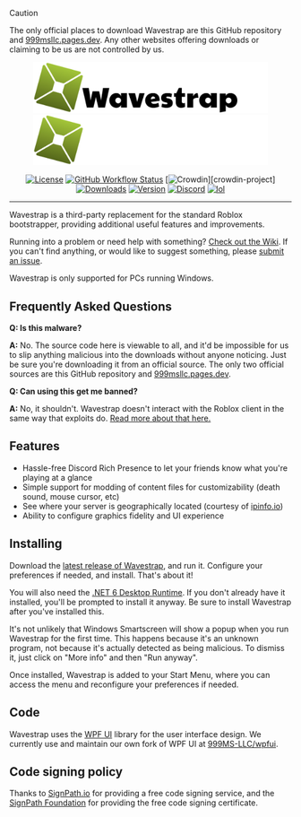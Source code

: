 > [!CAUTION]
> The only official places to download Wavestrap are this GitHub repository and [999msllc.pages.dev](https://999msllc.pages.dev). Any other websites offering downloads or claiming to be us are not controlled by us.

<p align="center">
    <img src="https://github.com/999MS-LLC/WaveStrap/raw/main/Images/wavestrap-dark.png#gh-dark-mode-only" width="420">
    <img src="https://github.com/999MS-LLC/WaveStrap/raw/main/Images/wavestrap-light.png#gh-light-mode-only" width="420">
</p>

<div align="center">

[![License][shield-repo-license]][repo-license]
[![GitHub Workflow Status][shield-repo-workflow]][repo-actions]
[![Crowdin][shield-crowdin-status]][crowdin-project]
[![Downloads][shield-repo-releases]][repo-releases]
[![Version][shield-repo-latest]][repo-latest]
[![Discord][shield-discord-server]][discord-invite]
[![lol][shield-tenor-meme]][tenor-gif]

</div>

----

Wavestrap is a third-party replacement for the standard Roblox bootstrapper, providing additional useful features and improvements.

Running into a problem or need help with something? [Check out the Wiki](https://github.com/999MS-LLC/WaveStrap/wiki). If you can't find anything, or would like to suggest something, please [submit an issue](https://github.com/999MS-LLC/WaveStrap/issues).

Wavestrap is only supported for PCs running Windows.

## Frequently Asked Questions

**Q: Is this malware?**

**A:** No. The source code here is viewable to all, and it'd be impossible for us to slip anything malicious into the downloads without anyone noticing. Just be sure you're downloading it from an official source. The only two official sources are this GitHub repository and [999msllc.pages.dev](https://999msllc.pages.dev).

**Q: Can using this get me banned?**

**A:** No, it shouldn't. Wavestrap doesn't interact with the Roblox client in the same way that exploits do. [Read more about that here.](https://github.com/999MS-LLC/WaveStrap/wiki/Why-it's-not-reasonably-possible-for-you-to-be-banned-by-Wavetrap)

## Features

- Hassle-free Discord Rich Presence to let your friends know what you're playing at a glance
- Simple support for modding of content files for customizability (death sound, mouse cursor, etc)
- See where your server is geographically located (courtesy of [ipinfo.io](https://ipinfo.io))
- Ability to configure graphics fidelity and UI experience

## Installing
Download the [latest release of Wavestrap](https://github.com/999MS-LLC/WaveStrap/releases/latest), and run it. Configure your preferences if needed, and install. That's about it!

You will also need the [.NET 6 Desktop Runtime](https://aka.ms/dotnet-core-applaunch?missing_runtime=true&arch=x64&rid=win11-x64&apphost_version=6.0.16&gui=true). If you don't already have it installed, you'll be prompted to install it anyway. Be sure to install Wavestrap after you've installed this.

It's not unlikely that Windows Smartscreen will show a popup when you run Wavestrap for the first time. This happens because it's an unknown program, not because it's actually detected as being malicious. To dismiss it, just click on "More info" and then "Run anyway".

Once installed, Wavestrap is added to your Start Menu, where you can access the menu and reconfigure your preferences if needed.

## Code

Wavestrap uses the [WPF UI](https://github.com/lepoco/wpfui) library for the user interface design. We currently use and maintain our own fork of WPF UI at [999MS-LLC/wpfui](https://github.com/999MS-LLC/wpfui).


[shield-repo-license]:  https://img.shields.io/github/license/999MS-LLC/Wavestrap
[shield-repo-workflow]: https://img.shields.io/github/actions/workflow/status/999MS-LLC/Wavestrap/ci-release.yml?branch=main&label=builds
[shield-repo-releases]: https://img.shields.io/github/downloads/999MS-LLC/Wavestrap/latest/total?color=981bfe
[shield-repo-latest]:   https://img.shields.io/github/v/release/999MS-LLC/Wavestrap?color=7a39fb

[shield-crowdin-status]: https://badges.crowdin.net/Wavestrap/localized.svg
[shield-discord-server]: https://img.shields.io/discord/1099468797410283540?logo=discord&logoColor=white&label=discord&color=4d3dff
[shield-tenor-meme]:     https://img.shields.io/badge/mom_made-pizza_rolls-orange

[repo-license]:  https://github.com/999MS-LLC/WaveStrap/blob/main/LICENSE
[repo-actions]:  https://github.com/999MS-LLC/WaveStrap/actions
[repo-releases]: https://github.com/999MS-LLC/WaveStrap/releases
[repo-latest]:   https://github.com/999MS-LLC/WaveStrap/releases/latest

[discord-invite]:  https://discord.gg/ZsHEZS8Zta
[tenor-gif]:       https://media.tenor.com/FIkSGbGycmAAAAAd/manly-roblox.gif

## Code signing policy

Thanks to [SignPath.io](https://signpath.io/) for providing a free code signing service, and the [SignPath Foundation](https://signpath.org/) for providing the free code signing certificate.
